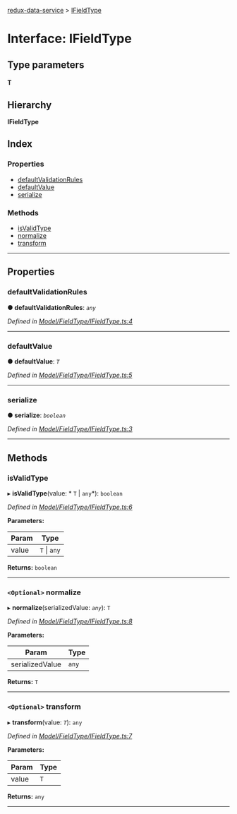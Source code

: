 [redux-data-service](../README.md) > [IFieldType](../interfaces/ifieldtype.md)

# Interface: IFieldType

## Type parameters
#### T 
## Hierarchy

**IFieldType**

## Index

### Properties

* [defaultValidationRules](ifieldtype.md#defaultvalidationrules)
* [defaultValue](ifieldtype.md#defaultvalue)
* [serialize](ifieldtype.md#serialize)

### Methods

* [isValidType](ifieldtype.md#isvalidtype)
* [normalize](ifieldtype.md#normalize)
* [transform](ifieldtype.md#transform)

---

## Properties

<a id="defaultvalidationrules"></a>

###  defaultValidationRules

**● defaultValidationRules**: *`any`*

*Defined in [Model/FieldType/IFieldType.ts:4](https://github.com/Rediker-Software/redux-data-service/blob/533036e/src/Model/FieldType/IFieldType.ts#L4)*

___
<a id="defaultvalue"></a>

###  defaultValue

**● defaultValue**: *`T`*

*Defined in [Model/FieldType/IFieldType.ts:5](https://github.com/Rediker-Software/redux-data-service/blob/533036e/src/Model/FieldType/IFieldType.ts#L5)*

___
<a id="serialize"></a>

###  serialize

**● serialize**: *`boolean`*

*Defined in [Model/FieldType/IFieldType.ts:3](https://github.com/Rediker-Software/redux-data-service/blob/533036e/src/Model/FieldType/IFieldType.ts#L3)*

___

## Methods

<a id="isvalidtype"></a>

###  isValidType

▸ **isValidType**(value: * `T` &#124; `any`*): `boolean`

*Defined in [Model/FieldType/IFieldType.ts:6](https://github.com/Rediker-Software/redux-data-service/blob/533036e/src/Model/FieldType/IFieldType.ts#L6)*

**Parameters:**

| Param | Type |
| ------ | ------ |
| value |  `T` &#124; `any`|

**Returns:** `boolean`

___
<a id="normalize"></a>

### `<Optional>` normalize

▸ **normalize**(serializedValue: *`any`*): `T`

*Defined in [Model/FieldType/IFieldType.ts:8](https://github.com/Rediker-Software/redux-data-service/blob/533036e/src/Model/FieldType/IFieldType.ts#L8)*

**Parameters:**

| Param | Type |
| ------ | ------ |
| serializedValue | `any` |

**Returns:** `T`

___
<a id="transform"></a>

### `<Optional>` transform

▸ **transform**(value: *`T`*): `any`

*Defined in [Model/FieldType/IFieldType.ts:7](https://github.com/Rediker-Software/redux-data-service/blob/533036e/src/Model/FieldType/IFieldType.ts#L7)*

**Parameters:**

| Param | Type |
| ------ | ------ |
| value | `T` |

**Returns:** `any`

___

